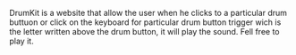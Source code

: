 DrumKit is a website that allow the user when he clicks to a particular drum buttuon or click on the keyboard for particular drum button trigger wich is the letter written above the drum button, it will play the sound. Fell free to play it.
